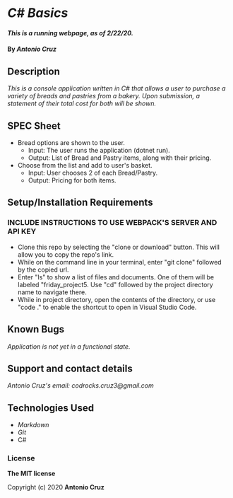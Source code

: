 # _C# Basics_

#### _This is a running webpage, as of 2/22/20._

#### By _**Antonio Cruz**_

## Description

_This is a console application written in C# that allows a user to purchase a variety of breads and pastries from a bakery. Upon submission, a statement of their total cost for both will be shown._


## SPEC Sheet

* Bread options are shown to the user.
  * Input: The user runs the application (dotnet run).
  * Output: List of Bread and Pastry items, along with their pricing.
* Choose from the list and add to user's basket.
  * Input: User chooses 2 of each Bread/Pastry.
  * Output: Pricing for both items.

## Setup/Installation Requirements

### INCLUDE INSTRUCTIONS TO USE WEBPACK'S SERVER AND API KEY
* Clone this repo by selecting the "clone or download" button. This will allow you to copy the repo's link.
* While on the command line in your terminal, enter "git clone" followed by the copied url.
* Enter "ls" to show a list of files and documents. One of them will be labeled "friday_project5. Use "cd" followed by the project directory name to navigate there. 
* While in project directory, open the contents of the directory, or use "code ." to enable the shortcut to open in Visual Studio Code. 

## Known Bugs

_Application is not yet in a functional state._

## Support and contact details

_Antonio Cruz's email:_
_codrocks.cruz3@gmail.com_

## Technologies Used

* _Markdown_
* _Git_
* C#


### License

**The MIT license**

Copyright (c) 2020 **Antonio Cruz**